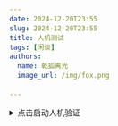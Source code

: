 ```yaml
---
date: 2024-12-20T23:55
slug: 2024-12-20T23:55
title: 人机测试
tags: [闲谈]
authors:
  name: 乾狐离光
  image_url: /img/fox.png

---
```


<details>
    <summary>点击启动人机验证</summary>

![人机验证](test.jpg)
</details>
